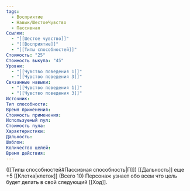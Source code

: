 ```yaml
---
tags:
  - Восприятие
  - Навык/ШестоеЧувство
  - Пассивная
Ссылки:
  - "[[Шестое чувство]]"
  - "[[Восприятие]]"
  - "[[Типы способностей]]"
Стоимость: "25"
Стоимость выкупа: "45"
Уровни:
  - "[[Чувство поведения 1]]"
  - "[[Чувство поведения 3]]"
Связанные навыки:
  - "[[Чувство поведения 1]]"
  - "[[Чувство поведения 3]]"
Источник:
Тип способности:
Время применения:
Стоимость применения:
Используемый пул:
Стоимость пула:
Характеристики:
Дальность:
Шаблон:
Количество целей:
Время действия:
---
```

([[Типы способностей#Пассивная способность|П]]) [[Дальность]] еще +5 [[Клетка|клеток]] (Всего 10)
Персонаж узнает обо всем что цель будет делать в свой следующий [[Ход]]. 